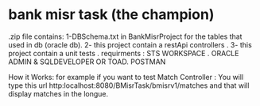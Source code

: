 
# bank misr task (the champion)
.zip file contains:
1-DBSchema.txt in BankMisrProject for the tables that used in db (oracle db).
2- this project contain a restApi controllers .
3- this project contain a unit tests .
requirments :
STS WORKSPACE .
ORACLE ADMIN & SQLDEVELOPER OR TOAD.
POSTMAN

How it Works:
for example if you want to test Match Controller :
You will type this url 
http:localhost:8080/BMisrTask/bmisrv1/matches
and that will display matches in the longue.


